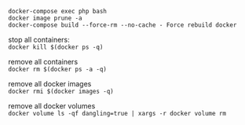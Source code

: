 ```
docker-compose exec php bash
docker image prune -a
docker-compose build --force-rm --no-cache - Force rebuild docker
```

stop all containers:  
```docker kill $(docker ps -q)```

remove all containers  
```docker rm $(docker ps -a -q)```

remove all docker images  
```docker rmi $(docker images -q)```

remove all docker volumes  
```docker volume ls -qf dangling=true | xargs -r docker volume rm```

